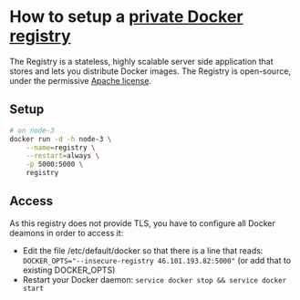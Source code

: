 # How to setup a [private Docker registry](https://docs.docker.com/registry/)

The Registry is a stateless, highly scalable server side application that stores
and lets you distribute Docker images. The Registry is open-source, under the
permissive [Apache license](http://en.wikipedia.org/wiki/Apache_License).

## Setup

~~~ sh
# on node-3
docker run -d -h node-3 \
    --name=registry \
    --restart=always \
    -p 5000:5000 \
    registry
~~~

## Access

As this registry does not provide TLS, you have to configure all Docker deamons in order to access it:

* Edit the file /etc/default/docker so that there is a line that reads:
  `DOCKER_OPTS="--insecure-registry 46.101.193.82:5000"` (or add that to existing DOCKER_OPTS)
* Restart your Docker daemon: `service docker stop && service docker start`

